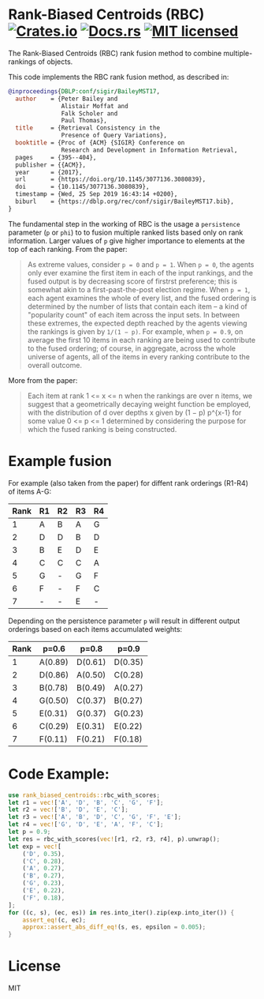 # Rank-Biased Centroids (RBC) [![Crates.io][crates-badge]][crates-url] [![Docs.rs][docs-badge]][docs-rs] [![MIT licensed][mit-badge]][mit-url]

[crates-badge]: https://img.shields.io/crates/v/rank_biased_centroids.svg
[crates-url]: https://crates.io/crates/rank_biased_centroids
[mit-badge]: https://img.shields.io/badge/license-MIT-blue.svg
[mit-url]: https://opensource.org/licenses/MIT
[docs-rs]: https://docs.rs/rank_biased_centroids
[docs-badge]: https://img.shields.io/docsrs/rank_biased_centroids/0.2.2

The Rank-Biased Centroids (RBC) rank fusion method to combine multiple-rankings of objects.

This code implements the RBC rank fusion method, as described in:

```bibtex
@inproceedings{DBLP:conf/sigir/BaileyMST17,
  author    = {Peter Bailey and
               Alistair Moffat and
               Falk Scholer and
               Paul Thomas},
  title     = {Retrieval Consistency in the 
               Presence of Query Variations},
  booktitle = {Proc of {ACM} {SIGIR} Conference on
               Research and Development in Information Retrieval,
  pages     = {395--404},
  publisher = {{ACM}},
  year      = {2017},
  url       = {https://doi.org/10.1145/3077136.3080839},
  doi       = {10.1145/3077136.3080839},
  timestamp = {Wed, 25 Sep 2019 16:43:14 +0200},
  biburl    = {https://dblp.org/rec/conf/sigir/BaileyMST17.bib},
}
```

The fundamental step in the working of RBC is the usage a `persistence` parameter (`p` or `phi`) to to fusion multiple ranked lists based only on rank information. Larger values of `p` give higher importance to elements at the top of each ranking. From the paper:

> As extreme values, consider `p = 0` and `p = 1`. When `p = 0`, the agents only ever examine the first item in each of the input rankings, and the fused output is by decreasing score of firstrst preference; this is somewhat akin to a first-past-the-post election regime. When `p = 1`, each agent examines the whole of every list, and the fused ordering is determined by the number of lists that contain each item – a kind of "popularity count" of each item across the input sets. In between these extremes, the expected depth reached by the agents viewing the rankings is given by `1/(1 − p)`. For example, when `p = 0.9`, on average the first 10 items in each ranking are being used to contribute to the fused ordering; of course, in aggregate, across the whole universe of agents, all of the items in every ranking contribute to the overall outcome.

More from the paper:

> Each item at rank 1 <= x <= n when the rankings are over n items, we suggest that a geometrically decaying weight function be employed, with the distribution of d over depths x given by (1 − p) p^{x-1} for some value 0 <= p <= 1 determined by considering the purpose for which the fused ranking is being constructed. 

# Example fusion

For example (also taken from the paper) for diffent rank orderings (R1-R4) of items A-G:

|Rank| R1  | R2  | R3  | R4  |
| ---| --- | --- | --- | --- |
| 1  |  A  |  B  |  A  |  G  |
| 2  |  D  |  D  |  B  |  D  |
| 3  |  B  |  E  |  D  |  E  |
| 4  |  C  |  C  |  C  |  A  |
| 5  |  G  |  -  |  G  |  F  |
| 6  |  F  |  -  |  F  |  C  |
| 7  |  -  |  -  |  E  |  -  |

Depending on the persistence parameter `p` will result in different output orderings based on each items accumulated weights:

|Rank|   p=0.6   | p=0.8   | p=0.9   |
| ---| ------    | ------  | ------  |
| 1  |  A(0.89)  | D(0.61) | D(0.35) |
| 2  |  D(0.86)  | A(0.50) | C(0.28) |
| 3  |  B(0.78)  | B(0.49) | A(0.27) |
| 4  |  G(0.50)  | C(0.37) | B(0.27) |
| 5  |  E(0.31)  | G(0.37) | G(0.23) |
| 6  |  C(0.29)  | E(0.31) | E(0.22) |
| 7  |  F(0.11)  | F(0.21) | F(0.18) |

# Code Example:



```rust
use rank_biased_centroids::rbc_with_scores;
let r1 = vec!['A', 'D', 'B', 'C', 'G', 'F'];
let r2 = vec!['B', 'D', 'E', 'C'];
let r3 = vec!['A', 'B', 'D', 'C', 'G', 'F', 'E'];
let r4 = vec!['G', 'D', 'E', 'A', 'F', 'C'];
let p = 0.9;
let res = rbc_with_scores(vec![r1, r2, r3, r4], p).unwrap();
let exp = vec![
    ('D', 0.35),
    ('C', 0.28),
    ('A', 0.27),
    ('B', 0.27),
    ('G', 0.23),
    ('E', 0.22),
    ('F', 0.18),
];
for ((c, s), (ec, es)) in res.into_iter().zip(exp.into_iter()) {
    assert_eq!(c, ec);
    approx::assert_abs_diff_eq!(s, es, epsilon = 0.005);
}
```

# License

MIT
